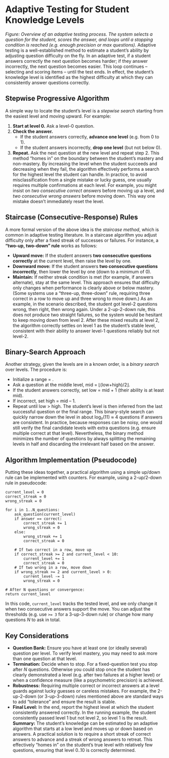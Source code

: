 # Adaptive Testing for Student Knowledge Levels
 _Figure: Overview of an adaptive testing process. The system selects a question for the student, scores the answer, and loops until a stopping condition is reached (e.g. enough precision or max questions)._ Adaptive testing is a well-established method to estimate a student’s ability by adjusting question difficulty on the fly. In an adaptive test, if a student answers correctly the next question becomes harder; if they answer incorrectly, the next question becomes easier. This loop continues – selecting and scoring items – until the test ends. In effect, the student’s knowledge level is identified as the highest difficulty at which they can consistently answer questions correctly.

## Stepwise Progressive Algorithm
A simple way to locate the student’s level is a _stepwise search_ starting from the easiest level and moving upward. For example:

1. **Start at level 0.** Ask a level-0 question.
2. **Check the answer.**
    - If the student answers correctly, **advance one level** (e.g. from 0 to 1).
    - If the student answers incorrectly, **drop one level** (but not below 0).
3. **Repeat.** Ask the next question at the new level and repeat step 2.
This method “homes in” on the boundary between the student’s mastery and non-mastery. By increasing the level when the student succeeds and decreasing when they fail, the algorithm effectively performs a search for the highest level the student can handle. In practice, to avoid misclassification from a single mistake or lucky guess, one usually requires multiple confirmations at each level. For example, you might insist on _two consecutive correct answers_ before moving up a level, and _two consecutive wrong answers_ before moving down. This way one mistake doesn’t immediately reset the level.

## Staircase (Consecutive-Response) Rules
A more formal version of the above idea is the _staircase method_, which is common in adaptive testing literature. In a staircase algorithm you adjust difficulty only after a fixed streak of successes or failures. For instance, a **“two-up, two-down” rule** works as follows:

- **Upward move:** If the student answers **two consecutive questions correctly** at the current level, then raise the level by one.
- **Downward move:** If the student answers **two consecutive questions incorrectly**, then lower the level by one (down to a minimum of 0).
- **Maintain:** If neither streak condition is met (for example, if answers alternate), stay at the same level.
This approach ensures that difficulty only changes when performance is clearly above or below mastery. (Some systems use a “three-up, three-down” rule, requiring three correct in a row to move up and three wrong to move down.) As an example, in the scenario described, the student got level-2 questions wrong, then right, then wrong again. Under a 2-up-2-down rule, this does not produce two straight failures, so the system would be hesitant to keep moving down from level 2. After these mixed results at level 2, the algorithm correctly settles on level 1 as the student’s stable level, consistent with their ability to answer level-1 questions reliably but not level-2.

## Binary-Search Approach
Another strategy, given the levels are in a known order, is a _binary search_ over levels. The procedure is:

- Initialize a range  = .
- Ask a question at the middle level, mid = ⌊(low+high)/2⌋.
- If the student answers correctly, set low = mid + 1 (their ability is at least mid).
- If incorrect, set high = mid – 1.
- Repeat until low > high. The student’s level is then inferred from the last successful question or the final range.
This binary-style search can quickly narrow down the level in about log₂(11) ≈ 4 questions if answers are consistent. In practice, because responses can be noisy, one would still verify the final candidate levels with extra questions (e.g. ensure multiple correct at that level). Nevertheless, the binary method minimizes the number of questions by always splitting the remaining levels in half and discarding the irrelevant half based on the answer.

## Algorithm Implementation (Pseudocode)
Putting these ideas together, a practical algorithm using a simple up/down rule can be implemented with counters. For example, using a 2-up/2-down rule in pseudocode:

```
current_level = 0
correct_streak = 0
wrong_streak = 0

for i in 1..N_questions:
    ask_question(current_level)
    if answer == correct:
        correct_streak += 1
        wrong_streak = 0
    else:
        wrong_streak += 1
        correct_streak = 0

    # If two correct in a row, move up
    if correct_streak >= 2 and current_level < 10:
        current_level += 1
        correct_streak = 0
    # If two wrong in a row, move down
    if wrong_streak >= 2 and current_level > 0:
        current_level -= 1
        wrong_streak = 0

# After N questions or convergence:
return current_level
```
In this code, `current_level` tracks the tested level, and we only change it when two consecutive answers support the move. You can adjust the thresholds (e.g. use `>= 3` for a 3-up-3-down rule) or change how many questions _N_ to ask in total.

## Key Considerations
- **Question Bank:** Ensure you have at least one (or ideally several) question per level. To verify level mastery, you may need to ask more than one question at that level.
- **Termination:** Decide when to stop. For a fixed-question test you stop after _N_ questions. Otherwise you could stop once the student has clearly demonstrated a level (e.g. after two failures at a higher level) or when a confidence measure (like a psychometric precision) is achieved.
- **Robustness:** Requiring multiple correct or incorrect answers at a level guards against lucky guesses or careless mistakes. For example, the 2-up-2-down (or 3-up-3-down) rules mentioned above are standard ways to add “tolerance” and ensure the result is stable.
- **Final Level:** In the end, report the highest level at which the student consistently answered correctly. In the running example, the student consistently passed level 1 but not level 2, so level 1 is the result.
**Summary:** The student’s knowledge can be estimated by an adaptive algorithm that starts at a low level and moves up or down based on answers. A practical solution is to require a short streak of correct answers to advance and a streak of wrong answers to retreat. This effectively “homes in” on the student’s true level with relatively few questions, ensuring that level 0..10 is correctly determined.
